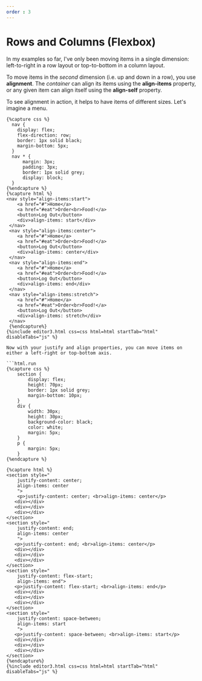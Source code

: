 ```yaml
---
order : 3
---
```

# Rows and Columns (Flexbox)

In my examples so far, I've only been moving items in a single dimension: left-to-right in a row layout or top-to-bottom in a column layout.

To move items in the *second* dimension (i.e. up and down in a row), you use **alignment**. The *container* can align its items using the **align-items** property, or any given item can align itself using the **align-self** property.

To see alignment in action, it helps to have items of different sizes. Let's imagine a menu.

```html.run
{%capture css %}
  nav {
    display: flex;
    flex-direction: row;
    border: 1px solid black;
    margin-bottom: 5px;
  }
  nav * {
      margin: 3px;
      padding: 3px;
      border: 1px solid grey;
      display: block;
  }
{%endcapture %}
{%capture html %}
<nav style="align-items:start">
    <a href="#">Home</a>
    <a href="#eat">Order<br>Food!</a>
    <button>Log Out</button>
    <div>align-items: start</div>
 </nav>
 <nav style="align-items:center">
    <a href="#">Home</a>
    <a href="#eat">Order<br>Food!</a>
    <button>Log Out</button>
    <div>align-items: center</div>
 </nav>
 <nav style="align-items:end">
    <a href="#">Home</a>
    <a href="#eat">Order<br>Food!</a>
    <button>Log Out</button>
    <div>align-items: end</div>
 </nav>
 <nav style="align-items:stretch">
    <a href="#">Home</a>
    <a href="#eat">Order<br>Food!</a>
    <button>Log Out</button>
    <div>align-items: stretch</div>
 </nav>
 {%endcapture%}
{%include editor3.html css=css html=html startTab="html" disableTabs="js" %}

Now with your justify and align properties, you can move items on either a left-right or top-bottom axis.

```html.run
{%capture css %}
    section {
        display: flex;
        height: 70px;
        border: 1px solid grey;
        margin-bottom: 10px;
    }
    div {
        width: 30px;
        height: 30px;
        background-color: black;
        color: white;
        margin: 5px;
    }
    p {
        margin: 5px;
    }
{%endcapture %}

{%capture html %}
<section style="
    justify-content: center; 
    align-items: center
    ">
    <p>justify-content: center; <br>align-items: center</p>
   <div></div>
   <div></div>
   <div></div>
</section>
<section style="
    justify-content: end; 
    align-items: center
    ">
   <p>justify-content: end; <br>align-items: center</p>
   <div></div>
   <div></div>
   <div></div>
</section>
<section style="
    justify-content: flex-start; 
    align-items: end">
   <p>justify-content: flex-start; <br>align-items: end</p>
   <div></div>
   <div></div>
   <div></div>
</section>
<section style="
    justify-content: space-between; 
    align-items: start
    ">
   <p>justify-content: space-between; <br>align-items: start</p>
   <div></div>
   <div></div>
   <div></div>
</section>
{%endcapture%}
{%include editor3.html css=css html=html startTab="html" disableTabs="js" %}
